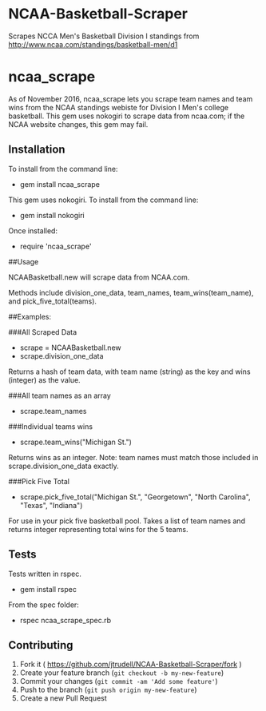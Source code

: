 # NCAA-Basketball-Scraper
Scrapes NCCA Men's Basketball Division I standings from http://www.ncaa.com/standings/basketball-men/d1

# ncaa_scrape

As of November 2016, ncaa_scrape lets you scrape team names and team wins from the NCAA standings webiste for Division I Men's college basketball.
This gem uses nokogiri to scrape data from ncaa.com; if the NCAA website changes, this gem may fail.

## Installation

To install from the command line:

- gem install ncaa_scrape

This gem uses nokogiri. To install from the command line:

- gem install nokogiri

Once installed:

- require 'ncaa_scrape'

##Usage

NCAABasketball.new will scrape data from NCAA.com.

Methods include division_one_data, team_names, team_wins(team_name), and pick_five_total(teams).

##Examples:

###All Scraped Data

- scrape = NCAABasketball.new
- scrape.division_one_data

Returns a hash of team data, with team name (string) as the key and wins (integer) as the value.

###All team names as an array

- scrape.team_names

###Individual teams wins

- scrape.team_wins("Michigan St.")

Returns wins as an integer.
Note: team names must match those included in scrape.division_one_data exactly.

###Pick Five Total

- scrape.pick_five_total("Michigan St.", "Georgetown", "North Carolina", "Texas", "Indiana")

For use in your pick five basketball pool. Takes a list of team names and returns integer representing total wins for the 5 teams.

## Tests

Tests written in rspec.

- gem install rspec

From the spec folder:

- rspec ncaa_scrape_spec.rb

## Contributing

1. Fork it ( https://github.com/jtrudell/NCAA-Basketball-Scraper/fork )
2. Create your feature branch (`git checkout -b my-new-feature`)
3. Commit your changes (`git commit -am 'Add some feature'`)
4. Push to the branch (`git push origin my-new-feature`)
5. Create a new Pull Request
